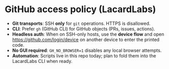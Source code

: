 # GitHub access policy (LacardLabs)
- **Git transports**: SSH **only** for `git` operations. HTTPS is disallowed.
- **CLI**: Prefer `gh` (GitHub CLI) for GitHub objects (PRs, issues, actions).
- **Headless auth**: When on SSH-only hosts, use the **device flow** and open \
  https://github.com/login/device on another device to enter the printed code.
- **No GUI required**: `GH_NO_BROWSER=1` disables any local browser attempts.
- **Automation**: Scripts live in this repo today; plan to fold them into the LacardLabs CLI when ready.
